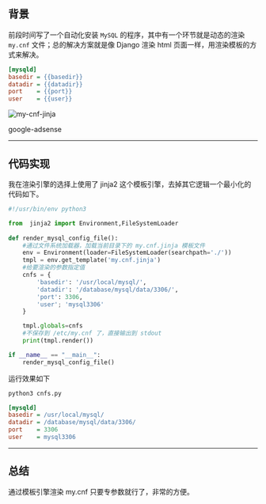 ## 背景
前段时间写了一个自动化安装 `MySQL` 的程序，其中有一个环节就是动态的渲染 `my.cnf` 文件；总的解决方案就是像 Django 渲染 html 页面一样，用渲染模板的方式来解决。
```ini
[mysqld]
basedir = {{basedir}}
datadir = {{datadir}}
port    = {{port}}
user    = {{user}}
```
![my-cnf-jinja](static/2020-12/my-cnf-jinja.png)

google-adsense

---

## 代码实现
我在渲染引擎的选择上使用了 jinja2 这个模板引擎，去掉其它逻辑一个最小化的代码如下。
```python
#!/usr/bin/env python3

from  jinja2 import Environment,FileSystemLoader
            
def render_mysql_config_file():
    #通过文件系统加载器，加载当前目录下的 my.cnf.jinja 模板文件
    env = Environment(loader=FileSystemLoader(searchpath='./'))
    tmpl = env.get_template('my.cnf.jinja')
    #给要渲染的参数指定值
    cnfs = {
        'basedir': '/usr/local/mysql/',
        'datadir': '/database/mysql/data/3306/',
        'port': 3306,
        'user'; 'mysql3306'
    }

    tmpl.globals=cnfs
    #不保存到 /etc/my.cnf 了，直接输出到 stdout
    print(tmpl.render())

if __name__ == "__main__":
    render_mysql_config_file()
```
运行效果如下
```bash
python3 cnfs.py 
```
```ini
[mysqld]
basedir = /usr/local/mysql/
datadir = /database/mysql/data/3306/
port    = 3306
user    = mysql3306

```

---

## 总结
通过模板引擎渲染 my.cnf 只要专参数就行了，非常的方便。
